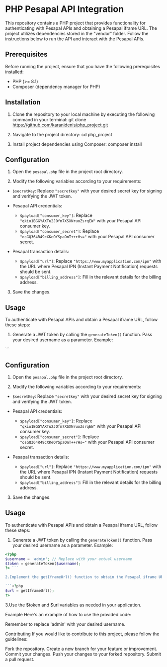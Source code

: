 # PHP Pesapal API Integration

This repository contains a PHP project that provides functionality for authenticating with Pesapal APIs and obtaining a Pesapal iframe URL. The project utilizes dependencies stored in the "vendor" folder. Follow the instructions below to run the API and interact with the Pesapal APIs.

## Prerequisites

Before running the project, ensure that you have the following prerequisites installed:

- PHP (>= 8.1)
- Composer (dependency manager for PHP)

## Installation

1. Clone the repository to your local machine by executing the following command in your terminal:
git clone https://github.com/karanidenis/php_project.git

2. Navigate to the project directory:
cd php_project


3. Install project dependencies using Composer:
composer install


## Configuration

1. Open the `pesapal.php` file in the project root directory.

2. Modify the following variables according to your requirements:

- `$secretKey`: Replace `"secretkey"` with your desired secret key for signing and verifying the JWT token.

- Pesapal API credentials:
  - `$payload["consumer_key"]`: Replace `"qkio1BGGYAXTu2JOfm7XSXNruoZsrqEW"` with your Pesapal API consumer key.
  - `$payload["consumer_secret"]`: Replace `"osGQ364R49cXKeOYSpaOnT++rHs="` with your Pesapal API consumer secret.

- Pesapal transaction details:
  - `$payload["url"]`: Replace `"https://www.myapplication.com/ipn"` with the URL where Pesapal IPN (Instant Payment Notification) requests should be sent.
  - `$payload["billing_address"]`: Fill in the relevant details for the billing address.

3. Save the changes.

## Usage

To authenticate with Pesapal APIs and obtain a Pesapal iframe URL, follow these steps:

1. Generate a JWT token by calling the `generateToken()` function. Pass your desired username as a parameter. Example:

<?php
$username = 'admin'; // Replace with your actual username
$token = generateToken($username);
?>```


## Configuration

1. Open the `pesapal.php` file in the project root directory.

2. Modify the following variables according to your requirements:

- `$secretKey`: Replace `"secretkey"` with your desired secret key for signing and verifying the JWT token.

- Pesapal API credentials:
  - `$payload["consumer_key"]`: Replace `"qkio1BGGYAXTu2JOfm7XSXNruoZsrqEW"` with your Pesapal API consumer key.
  - `$payload["consumer_secret"]`: Replace `"osGQ364R49cXKeOYSpaOnT++rHs="` with your Pesapal API consumer secret.

- Pesapal transaction details:
  - `$payload["url"]`: Replace `"https://www.myapplication.com/ipn"` with the URL where Pesapal IPN (Instant Payment Notification) requests should be sent.
  - `$payload["billing_address"]`: Fill in the relevant details for the billing address.

3. Save the changes.

## Usage

To authenticate with Pesapal APIs and obtain a Pesapal iframe URL, follow these steps:

1. Generate a JWT token by calling the `generateToken()` function. Pass your desired username as a parameter. Example:

```php
<?php
$username = 'admin'; // Replace with your actual username
$token = generateToken($username);
?> ```

2.Implement the getIframeUrl() function to obtain the Pesapal iframe URL. This function handles the authentication and registration of IPN. Example:

```<?php
$url = getIframeUrl();
?>
```

3.Use the $token and $url variables as needed in your application.

Example
Here's an example of how to use the provided code:

<?php
require_once __DIR__.'/vendor/autoload.php';

// Your secret key for signing and verifying the JWT
$secretKey = "secretkey";

// Function to generate a JWT token
function generateToken($username)
{
    // Implementation details...
}

// Function to obtain the Pesapal iframe URL
function getIframeUrl()
{
    // Implementation details...
}

// Example usage
$username = 'admin'; // Replace with your actual username
$token = generateToken($username);
$url = getIframeUrl();
echo $token . "\n";
echo $url;
?>

Remember to replace 'admin' with your desired username.

Contributing
If you would like to contribute to this project, please follow the guidelines:

Fork the repository.
Create a new branch for your feature or improvement.
Commit your changes.
Push your changes to your forked repository.
Submit a pull request.